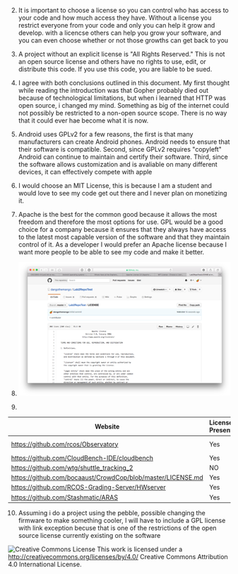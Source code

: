 2. It is important to choose a license so you can control who has access to your code and how much access they have. Without a license you restrict everyone from your code and only you can help it grow and develop. with a licencse others can help you grow your software, and you can even choose whether or not those growths can get back to you

3. A project without an explicit license is "All Rights Reserved." This is not an open source license and others have no rights to use, edit, or distribute this code. If you use this code, you are liable to be sued.

4. I agree with both conclusions outlined in this document. My first thought while reading the introduction was that Gopher probably died out because of technological limitations, but when i learned that HTTP was open source, i changed my mind. Something as big of the internet could not possibly be restricted to a non-open source scope. There is no way that it could ever hae become what it is now.

5. Android uses GPLv2 for a few reasons, the first is that many manufacturers can create Android phones. Android needs to ensure that their software is compatible. Second, since GPLv2 requires "copyleft" Android can continue to maintain and certify their software. Third, since the software allows customization and is avaliable on many different devices, it can effectively compete with apple

6. I would choose an MIT License, this is because I am a student and would love to see my code get out there and I never plan on monetizing it.

7. Apache is the best for the common good because it allows the most freedom and therefore the most options for use. GPL would be a good choice for a company because it ensures that they always have access to the latest most capable version of the software and that they maintain control of it. As a developer I would prefer an Apache license because I want more people to be able to see my code and make it better.

8. ![licensedrepo](images/8.png)

9.

Website | License Present | License
---------|:----------|:-------
https://github.com/rcos/Observatory | Yes | Two Clause BSD License https://en.wikipedia.org/wiki/ISC_license
https://github.com/CloudBench-IDE/cloudbench | Yes | Apache 2.0
https://github.com/wtg/shuttle_tracking_2 | NO | NA
https://github.com/bocaaust/CrowdCop/blob/master/LICENSE.md | Yes | Apache 2.0
https://github.com/RCOS-Grading-Server/HWserver | Yes | BSD
https://github.com/Stashmatic/ARAS | Yes | MIT


10. Assuming i do a project using the pebble, possible changing the firmware to make something cooler, I will have to include a GPL license with link exception becuse that is one of the restrictions of the open source license currently existing on the software


![Creative Commons License](https://i.creativecommons.org/l/by/4.0/88x31.png) This work is licensed under a http://creativecommons.org/licenses/by/4.0/ Creative Commons Attribution 4.0 International License.

